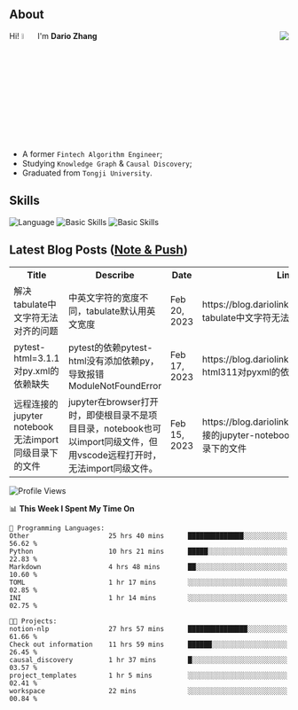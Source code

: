 ## About

<img align="right" src="https://github-readme-stats.vercel.app/api?username=dario-github&show_icons=true&bg_color=00000000&hide_title=true&hide_border=true&include_all_commits=true&count_private=true&theme=transparent" />

Hi! <img src="https://media.giphy.com/media/hvRJCLFzcasrR4ia7z/giphy.gif" width="5%"> I'm **Dario Zhang**

- A former `Fintech Algorithm Engineer`;
- Studying `Knowledge Graph` & `Causal Discovery`;
- Graduated from `Tongji University`.

## Skills

![Language](https://skillicons.dev/icons?i=py,matlab,pytorch,latex,regex,mysql,sqlite)
![Basic Skills](https://skillicons.dev/icons?i=bash,git,linux,md)
![Basic Skills](https://skillicons.dev/icons?i=vim,vscode,jupyterlab)

## Latest Blog Posts ([Note & Push](https://blog.dariolink.vercel.app/))

<table>
  <tr><th>Title</th><th>Describe</th><th>Date</th><th>Link</th></tr>
  <!-- BLOG-POST-LIST:START --><tr><td>解决tabulate中文字符无法对齐的问题</td><td>中英文字符的宽度不同，tabulate默认用英文宽度</td><td>Feb 20, 2023</td><td>https://blog.dariolink.vercel.app/解决tabulate中文字符无法对齐的问题</td></tr><tr><td>pytest-html=3.1.1对py.xml的依赖缺失</td><td>pytest的依赖pytest-html没有添加依赖py，导致报错ModuleNotFoundError</td><td>Feb 17, 2023</td><td>https://blog.dariolink.vercel.app/pytest-html311对pyxml的依赖缺失</td></tr><tr><td>远程连接的jupyter notebook无法import同级目录下的文件</td><td>jupyter在browser打开时，即使根目录不是项目目录，notebook也可以import同级文件，但用vscode远程打开时，无法import同级文件。</td><td>Feb 15, 2023</td><td>https://blog.dariolink.vercel.app/远程连接的jupyter-notebook无法import同级目录下的文件</td></tr><!-- BLOG-POST-LIST:END -->
</table>

<!--START_SECTION:waka-->
![Profile Views](http://img.shields.io/badge/Profile%20Views-115-blue)

📊 **This Week I Spent My Time On** 

```text
💬 Programming Languages: 
Other                    25 hrs 40 mins      ██████████████░░░░░░░░░░░   56.62 % 
Python                   10 hrs 21 mins      █████░░░░░░░░░░░░░░░░░░░░   22.83 % 
Markdown                 4 hrs 48 mins       ██░░░░░░░░░░░░░░░░░░░░░░░   10.60 % 
TOML                     1 hr 17 mins        ░░░░░░░░░░░░░░░░░░░░░░░░░   02.85 % 
INI                      1 hr 14 mins        ░░░░░░░░░░░░░░░░░░░░░░░░░   02.75 % 

🐱‍💻 Projects: 
notion-nlp               27 hrs 57 mins      ███████████████░░░░░░░░░░   61.66 % 
Check out information    11 hrs 59 mins      ██████░░░░░░░░░░░░░░░░░░░   26.45 % 
causal_discovery         1 hr 37 mins        █░░░░░░░░░░░░░░░░░░░░░░░░   03.57 % 
project_templates        1 hr 5 mins         ░░░░░░░░░░░░░░░░░░░░░░░░░   02.41 % 
workspace                22 mins             ░░░░░░░░░░░░░░░░░░░░░░░░░   00.84 % 

```


<!--END_SECTION:waka-->
